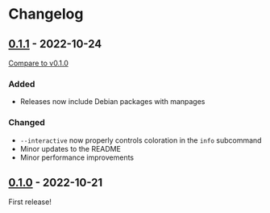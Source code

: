 # Changelog

<!-- See: https://keepachangelog.com/en/1.0.0/ -->

## [0.1.1] - 2022-10-24

[Compare to v0.1.0](https://github.com/langston-barrett/souffle-lint/compare/v0.1.0...v0.1.1)

### Added

- Releases now include Debian packages with manpages

### Changed

- `--interactive` now properly controls coloration in the `info` subcommand
- Minor updates to the README
- Minor performance improvements

## [0.1.0] - 2022-10-21

First release!

[0.1.0]: https://github.com/langston-barrett/souffle-lint/releases/tag/v0.1.0
[0.1.1]: https://github.com/langston-barrett/souffle-lint/releases/tag/v0.1.1

